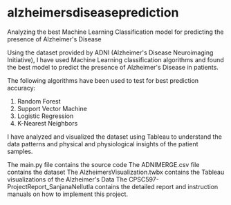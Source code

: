 # alzheimersdiseaseprediction
Analyzing the best Machine Learning Classification model for predicting the presence of Alzheimer's Disease

Using the dataset provided by ADNI (Alzheimer's Disease Neuroimaging Initiative), I have used Machine Learning classification algorithms and found the best model to predict the presence of Alzheimer's Disease in patients.

The following algorithms have been used to test for best prediction accuracy:
  1) Random Forest
  2) Support Vector Machine
  3) Logistic Regression
  4) K-Nearest Neighbors

I have analyzed and visualized the dataset using Tableau to understand the data patterns and physical and physiological insights of the patient samples.

The main.py file contains the source code
The ADNIMERGE.csv file contains the dataset
The AlzheimersVisualization.twbx contains the Tableau visualizations of the Alzheimer's Data
The CPSC597-ProjectReport_SanjanaNellutla contains the detailed report and instruction manuals on how to implement this project.
